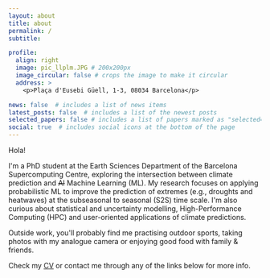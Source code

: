 ```yaml
---
layout: about
title: about
permalink: /
subtitle:

profile:
  align: right
  image: pic_llplm.JPG # 200x200px
  image_circular: false # crops the image to make it circular
  address: >
    <p>Plaça d'Eusebi Güell, 1-3, 08034 Barcelona</p>

news: false  # includes a list of news items
latest_posts: false  # includes a list of the newest posts
selected_papers: false # includes a list of papers marked as "selected={true}"
social: true  # includes social icons at the bottom of the page
---
```


Hola! 

I'm a PhD student at the Earth Sciences Department of the Barcelona Supercomputing Centre, exploring the intersection between climate prediction and ~~AI~~ Machine Learning (ML). My research focuses on applying probabilistic ML to improve the prediction of extremes (e.g., droughts and heatwaves) at the subseasonal to seasonal (S2S) time scale. I'm also curious about statistical and uncertainty modelling, High-Performance Computing (HPC) and user-oriented applications of climate predictions. 

Outside work, you'll probably find me practising outdoor sports, taking photos with my analogue camera or enjoying good food with family & friends. 

Check my [CV](https://llplm.github.io/assets/pdf/CV_llplm.pdf) or contact me through any of the links below for more info.

